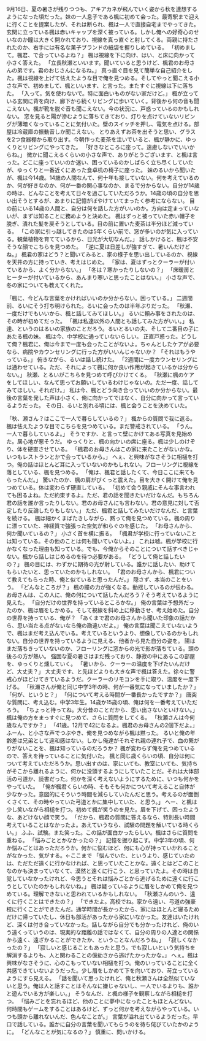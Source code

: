 9月16日、夏の暑さが残りつつも、アキアカネが飛んでいく姿から秋を連想するようになった頃だった。妹の一人息子である楓に初めて会った。最寄駅まで迎えに行くことを提案したが、それは断られ、楓は一人で直接自宅までやってきた。
玄関に立っている楓は赤いキャップを深く被っている。しかし俺への好奇心のせいなのか瞳は大きく開かれており、視線を真っ直ぐと射してくる。両親に持たされたのか、右手には有名な菓子ブランドの紙袋を握りしめている。
「初めまして。楓君、で合っているよね？」
楓は視線を下に向け、はい、と床に向かって小さく答えた。
「立長秋瀬といいます。聞いていると思うけど、楓君のお母さんの弟です。君のおじさんになるね。」
真っ直ぐ目を見て簡単な自己紹介をした。楓は視線を上げて怯えたような目で俺を見つめる。そしてやっと聞こえる小さな声で、初めまして、楓といいます、と言った。またすぐに視線は下に落ちた。
「入って。気を使わないで。特に面白いものがない家だけど。」
楓が立っている玄関に背を向け、廊下から続くリビングに歩いていく。背後から何の音も聞こえない。楓が靴を脱ぐ音も聞こえない。今の状況に、戸惑っているのかもしれない。
窓を見ると陽が滲むように落ちてきており、灯りを点けていないリビングが薄暗くなっていることに気付いた。壁のスイッチを押し、電気を点ける。部屋は冷蔵庫の振動音しか聞こえない。
とりあえずお茶を出そうと思い、グラスを2つ食器棚から取り出す。今朝作った麦茶を注いでいると、楓が静かに、ゆっくりとリビングにやってきた。
「好きなところに座って。遠慮しないでいいからね。」
微かに聞こえるくらいの小さな声で、ありがとうございます、と楓は言った。どこに座っていいのか迷い、困っているのかしばらく立ち尽くしていたが、ゆっくりと一番近くにあった食卓机の椅子に座った。
妹のるいから聞いたが、楓は今14歳。14歳の人間なんて、何十年も接していない。何を考えているのか、何が好きなのか、何が一番の関心事なのか、まるで分からない。自分が14歳の時は、どんなことを考えて日々を過ごしていただろうか。14歳の頃の自分を思い出そうとするが、あまりに記憶がぼやけていてまったく参考にならない。
目の前にいる14歳の人間と、自分は何を話した方がいいのか。方向は定まっていないが、まずは知ることに務めようと決めた。
楓はずっと被っていた赤い帽子を脱ぎ、潰れた髪を戻そうとしている。目の前に置いた麦茶は半分ほど減っている。
「この家に引っ越してきたのは5年くらい前で、窓が多いのが気に入っている。観葉植物を育てているから、日光が大切なんだ。」
話しかけると、楓は不安そうな顔でこちらを見つめた。
「逆に夏は日差しが強すぎて、暑いんだけどね。」
楓君の家はどう？と聞いてみると、家の様子を思い出しているのか、視線を天井の方に持っていき、考えはじめた。
「家は、夏はずっとクーラーが付いているから、よく分からない。」
「冬は？寒かったりしないの？」
「床暖房とヒーターが付いているから、あんまり寒いと思ったことはない。」
小さな声で、冬の家についても教えてくれた。

「楓に、今どんな言葉をかければいいのか分からない。困っている。」
二週間前、るいにそう打ち明けられた。るいに会ったのは半年ぶりだった。
「秋瀬、一度だけでもいいから、楓と話してみてほしい。」
るいに頼み事をされたのは、その時が初めてだった。
「楓は私達以外の人間とも話してみた方がいい。」
私達、というのはるいの家族のことだろう。るいとるいの夫、そして二番目の子にあたる楓の妹。
楓は今、中学校に通っていないらしい。
正直戸惑った。どうして俺？楓君に、俺は今まで一度も会ったことがないよ。ちゃんとしたケアが必要なら、病院やカウンセリングに行った方がいいんじゃないか？
「それはもうやっている。」
俯きながら、るいは話し続けた。
「2週間に一度カウンセリングには通わせている。ただ、それによって楓に何か良い作用が起きているかは分からない。」
秋瀬、とるいがこちらを見つめて呼びかけてくる。
「秋瀬に楓のケアをしてほしい、なんて思ってお願いしているわけじゃないの。ただ一度、話してみてほしい。それだけ。」
私は今、楓とどう向き合っていいのか分からない。最後の言葉を発した声は小さく、俺に向かってではなく、自分に向かって言っているようだった。
その日、るいと別れる頃には、楓と会うことを決めていた。

「秋、瀬さん？はここで一人で暮らしているの？」
楓からの質問で我に返る。楓は怯えたような目でこちらを見つめている。まだ警戒されている。
「うん。一人で暮らしているよ。」
そうですか、と言って壁にかけてある写真を見始めた。居心地が悪そうだ。
ゆっくりと、楓の向かいの席に座る。楓は少しのけぞり、体を硬直させている。
「楓君のお母さんはこの家に来たことがないかな。いつもレストランとかで会っているから。」
へぇ、と興味がなさそうに相槌を打つ。俺の話はほとんど耳に入っていないのかもしれない。フローリングに視線を落としている、楓を見つめる。
「俺は、楓君と話したくて、今日ここに来てもらったんだ。」
驚いたのか、楓の肩がびくっと震えた。目を大きく開けて俺を見つめている。体は変わらず硬直している。
「初めて会う親戚にそんな事言われても困るよね。ただ約束するよ。ただ、君の話を聞きたいだけなんだ。もちろん君の話を誰か言ったりしない。君のお母さんにも言わない。君の意見に対して否定したり反論したりもしない。」
ただ、楓君と話してみたいだけなんだ、と言葉を続ける。
楓は細かくまばたきしながら、黙って俺を見つめている。楓の周りに漂っていた、神経質で強張った空気が和らぐのを感じた。
「お母さんから、何か聞いているの？」
小さく首を横に振る。
「楓君が学校に行っていないことは知っている。その他のことは何も聞いていないよ。」
これは嘘。楓が学校に行かなくなった理由も知っている。でも、今俺からそのことについて話すべきじゃない。楓から話しはじめるのを待つ必要がある。
「どうして俺と話したいの？」
楓の目には、わずかに期待の光が射している。誰かに話したい、助けてもらいたいと、思っていたのかもしれない。
「君のお母さんから、楓君について教えてもらった時、俺と似ていると思ったんだ。」
隠さず、本当のことをいう。
「どんなところが？」
楓の瞳の力が強くなる。動揺しているのが伝わる。お母さんは、この人に、俺の何について話したんだろう？そう考えているように見えた。
「自分だけの世界を持っているところかな。」
俺の言葉は予想外だったのか、楓は眉をしかめる。そして視線を斜め上に移動させ、考え始めた。自分の世界を持っている、俺が？
「あくまで君のお母さんから聞いた印象の話だから、思い当たる点がないなら俺の勘違いだよ。」
俺の言葉は聞こえていないようで、楓はまだ考え込んでいる。考えているというより、想像しているのかもしれない。自分の世界を持っているように見える、他者から見た自分の姿を。
陽はまだ落ちきっていないのか、フローリングに窓からの光で影が落ちている。頭の後ろの方が熱い。
強固な夏の暑さはまだ残っており、静寂の中にあるこの部屋を、ゆっくりと燻していく。
「暑いから、クーラーの温度を下げたいんだけど、大丈夫？」
大丈夫です、と先ほどよりも大きな声で楓は答えた。徐々に警戒心がほどけてきているようだ。クーラーのリモコンを手に取り、温度を一度下げる。
「秋瀬さんが俺と同じ中学3年の時、何が一番気になっていましたか？」
「何が、というと？」
「何について考える時間が一番長かったですか？」
唐突な質問に、考え込む。中学3年生。14歳か15歳の頃、俺は何を一番考えていただろう。
「ちょっと待ってね。大分昔のことだから、思い出さないといけない。」
楓は俺の方をまっすぐに見つめて、さらに質問をしてくる。
「秋瀬さんは今何歳なんですか？」
「41歳。12月で42になるよ。楓君のお母さんの2個下だよ。」
ふーん、と小さな声でつぶやき、俺を見つめながら楓は黙った。
るいと俺の年齢差は兄弟として違和感はない。しかし俺達がそれぞれ親の連れ子で、血の繋がりがないことを、楓は知っているのだろうか？
楓が変わらず俺を見つめているので、答えを待っていることに気付いた。
楓と同じ歳くらいの頃、自分は何について考えていただろうか。思い出すのは、家にいても、教室にいても、気持ちがそこから離れるように、何かに没頭するようにしていたことだ。それは大体部活の弓道か、読書だった。何かを深く考えないようにするために、いつも何かをやっていた。
「俺が楓君くらいの時、そもそも何かについて考えること自体が少なかった。意図的にそういう時間を減らしていたんだと思う。考えるのが面倒くさくて、その時やっていた弓道とかに集中していた、と思う。」
へー、と楓は少し笑いながら相槌を打つ。初めて楓が笑うのを見た。眉を下げて、困ったような、あどけない顔で笑う。
「だから、楓君の質問に答えるなら、特別長い時間考えていることはなかったよ。あえていうなら、試験の問題を解いている時くらい。」
ふふ、試験。また笑った。この話が面白かったらしい。楓はさらに質問を重ねる。
「悩みごととかなかったの？」
記憶を掘り起こす。中学3年の頃、何か悩みごとはあっただろうか。何かに悩むほど、何にも心が持っていかれることがなかった、気がする。←ここまで
「悩んでいた、というより、感じていたのは、ただただ遠くに行かなければ、と思っていたことかな。遠くとはどこのことなのかも決まっていなくて、漠然と遠くに行こう、と思っていたよ。その時は自覚していなかったけれど、今思うとそれは悩みごとから逃げるために遠くに行こうとしていたのかもしれないね。」
楓は疑っているように眉をしかめて俺を見つめている。理解できないと思われているかもしれない。
「秋瀬さんのいう、遠くに行くことはできたの？」
「できたよ。高校でね。家から遠い、弓道の強豪校に行くことができたんだ。通学時間が長かったから、家にはほとんど寝るためだけに帰っていたし、休日も部活があったから家にいなかった。友達はいたけれど、深くは付き合っていなかった。話しながら自分でも分かったけれど、俺のいう遠くっていうのは、現実的な距離の話ではなくて、自分の周りの人達との関係から遠く、遠ざかることができたか、ということなんだろうね。」
「寂しくなかったの？」
「寂しいと感じることもあったと思う。でも寂しいという気持ちを解消するよりも、人と関わることの億劫さから逃げたかったかな。」
へぇ。楓は興味がなさそうに、心のこもっていない相槌を打つ。俺のいっていることに全く共感できていないようだった。少し眉をしかめて下を向いており、苛立っているようにすら見える。
「話を聞いて思ったけれど、俺と秋瀬さんは全然似ていないと思う。俺は人と話すことはそんなに嫌じゃないし、一人でいるよりも、誰かと遊んでいる方が楽しい。」
そうなんだ、と楓の様子を観察しながら相槌を打つ。
「悩みごとを忘れるほど、他のことに夢中になったこともほとんどない。何時間もゲームをすることはあるけど、ずっと何かを考えながらやっている。いつも頭から離れないんだ、色んなことが。」
言葉が溢れ出ているようだった。早口で話している。誰かに自分の言葉を聞いてもらうのを待ち侘びていたかのように。
「どんなことが気になるの？」
慎重に、問いかける。